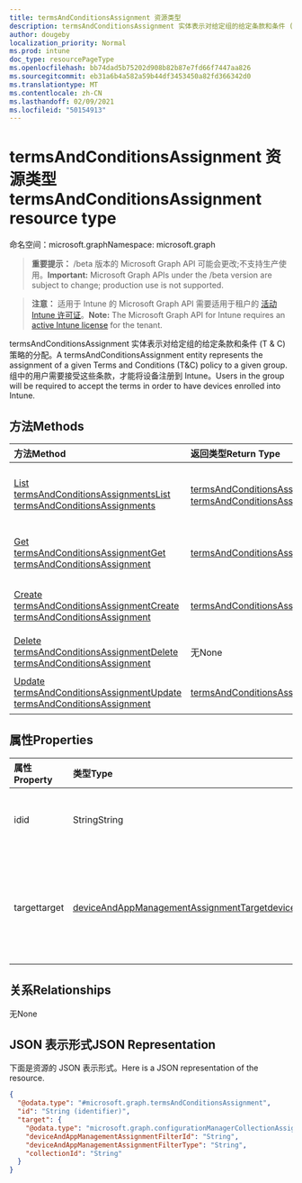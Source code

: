```yaml
---
title: termsAndConditionsAssignment 资源类型
description: termsAndConditionsAssignment 实体表示对给定组的给定条款和条件 (T & C) 策略的分配。 组中的用户需要接受这些条款，才能将设备注册到 Intune。
author: dougeby
localization_priority: Normal
ms.prod: intune
doc_type: resourcePageType
ms.openlocfilehash: bb74dad5b75202d908b82b87e7fd66f7447aa826
ms.sourcegitcommit: eb31a6b4a582a59b44df3453450a82fd366342d0
ms.translationtype: MT
ms.contentlocale: zh-CN
ms.lasthandoff: 02/09/2021
ms.locfileid: "50154913"
---
```

# <a name="termsandconditionsassignment-resource-type"></a><span data-ttu-id="fffa3-104">termsAndConditionsAssignment 资源类型</span><span class="sxs-lookup"><span data-stu-id="fffa3-104">termsAndConditionsAssignment resource type</span></span>

<span data-ttu-id="fffa3-105">命名空间：microsoft.graph</span><span class="sxs-lookup"><span data-stu-id="fffa3-105">Namespace: microsoft.graph</span></span>

> <span data-ttu-id="fffa3-106">**重要提示：** /beta 版本的 Microsoft Graph API 可能会更改;不支持生产使用。</span><span class="sxs-lookup"><span data-stu-id="fffa3-106">**Important:** Microsoft Graph APIs under the /beta version are subject to change; production use is not supported.</span></span>

> <span data-ttu-id="fffa3-107">**注意：** 适用于 Intune 的 Microsoft Graph API 需要适用于租户的 [活动 Intune 许可证](https://go.microsoft.com/fwlink/?linkid=839381)。</span><span class="sxs-lookup"><span data-stu-id="fffa3-107">**Note:** The Microsoft Graph API for Intune requires an [active Intune license](https://go.microsoft.com/fwlink/?linkid=839381) for the tenant.</span></span>

<span data-ttu-id="fffa3-108">termsAndConditionsAssignment 实体表示对给定组的给定条款和条件 (T & C) 策略的分配。</span><span class="sxs-lookup"><span data-stu-id="fffa3-108">A termsAndConditionsAssignment entity represents the assignment of a given Terms and Conditions (T&C) policy to a given group.</span></span> <span data-ttu-id="fffa3-109">组中的用户需要接受这些条款，才能将设备注册到 Intune。</span><span class="sxs-lookup"><span data-stu-id="fffa3-109">Users in the group will be required to accept the terms in order to have devices enrolled into Intune.</span></span>

## <a name="methods"></a><span data-ttu-id="fffa3-110">方法</span><span class="sxs-lookup"><span data-stu-id="fffa3-110">Methods</span></span>
|<span data-ttu-id="fffa3-111">方法</span><span class="sxs-lookup"><span data-stu-id="fffa3-111">Method</span></span>|<span data-ttu-id="fffa3-112">返回类型</span><span class="sxs-lookup"><span data-stu-id="fffa3-112">Return Type</span></span>|<span data-ttu-id="fffa3-113">说明</span><span class="sxs-lookup"><span data-stu-id="fffa3-113">Description</span></span>|
|:---|:---|:---|
|[<span data-ttu-id="fffa3-114">List termsAndConditionsAssignments</span><span class="sxs-lookup"><span data-stu-id="fffa3-114">List termsAndConditionsAssignments</span></span>](../api/intune-companyterms-termsandconditionsassignment-list.md)|<span data-ttu-id="fffa3-115">[termsAndConditionsAssignment](../resources/intune-companyterms-termsandconditionsassignment.md) 集合</span><span class="sxs-lookup"><span data-stu-id="fffa3-115">[termsAndConditionsAssignment](../resources/intune-companyterms-termsandconditionsassignment.md) collection</span></span>|<span data-ttu-id="fffa3-116">列出 [termsAndConditionsAssignment](../resources/intune-companyterms-termsandconditionsassignment.md) 对象的属性和关系。</span><span class="sxs-lookup"><span data-stu-id="fffa3-116">List properties and relationships of the [termsAndConditionsAssignment](../resources/intune-companyterms-termsandconditionsassignment.md) objects.</span></span>|
|[<span data-ttu-id="fffa3-117">Get termsAndConditionsAssignment</span><span class="sxs-lookup"><span data-stu-id="fffa3-117">Get termsAndConditionsAssignment</span></span>](../api/intune-companyterms-termsandconditionsassignment-get.md)|[<span data-ttu-id="fffa3-118">termsAndConditionsAssignment</span><span class="sxs-lookup"><span data-stu-id="fffa3-118">termsAndConditionsAssignment</span></span>](../resources/intune-companyterms-termsandconditionsassignment.md)|<span data-ttu-id="fffa3-119">读取 [termsAndConditionsAssignment](../resources/intune-companyterms-termsandconditionsassignment.md) 对象的属性和关系。</span><span class="sxs-lookup"><span data-stu-id="fffa3-119">Read properties and relationships of the [termsAndConditionsAssignment](../resources/intune-companyterms-termsandconditionsassignment.md) object.</span></span>|
|[<span data-ttu-id="fffa3-120">Create termsAndConditionsAssignment</span><span class="sxs-lookup"><span data-stu-id="fffa3-120">Create termsAndConditionsAssignment</span></span>](../api/intune-companyterms-termsandconditionsassignment-create.md)|[<span data-ttu-id="fffa3-121">termsAndConditionsAssignment</span><span class="sxs-lookup"><span data-stu-id="fffa3-121">termsAndConditionsAssignment</span></span>](../resources/intune-companyterms-termsandconditionsassignment.md)|<span data-ttu-id="fffa3-122">创建新的 [termsAndConditionsAssignment](../resources/intune-companyterms-termsandconditionsassignment.md) 对象。</span><span class="sxs-lookup"><span data-stu-id="fffa3-122">Create a new [termsAndConditionsAssignment](../resources/intune-companyterms-termsandconditionsassignment.md) object.</span></span>|
|[<span data-ttu-id="fffa3-123">Delete termsAndConditionsAssignment</span><span class="sxs-lookup"><span data-stu-id="fffa3-123">Delete termsAndConditionsAssignment</span></span>](../api/intune-companyterms-termsandconditionsassignment-delete.md)|<span data-ttu-id="fffa3-124">无</span><span class="sxs-lookup"><span data-stu-id="fffa3-124">None</span></span>|<span data-ttu-id="fffa3-125">删除 [termsAndConditionsAssignment](../resources/intune-companyterms-termsandconditionsassignment.md).</span><span class="sxs-lookup"><span data-stu-id="fffa3-125">Deletes a [termsAndConditionsAssignment](../resources/intune-companyterms-termsandconditionsassignment.md).</span></span>|
|[<span data-ttu-id="fffa3-126">Update termsAndConditionsAssignment</span><span class="sxs-lookup"><span data-stu-id="fffa3-126">Update termsAndConditionsAssignment</span></span>](../api/intune-companyterms-termsandconditionsassignment-update.md)|[<span data-ttu-id="fffa3-127">termsAndConditionsAssignment</span><span class="sxs-lookup"><span data-stu-id="fffa3-127">termsAndConditionsAssignment</span></span>](../resources/intune-companyterms-termsandconditionsassignment.md)|<span data-ttu-id="fffa3-128">更新 [termsAndConditionsAssignment](../resources/intune-companyterms-termsandconditionsassignment.md) 对象的属性。</span><span class="sxs-lookup"><span data-stu-id="fffa3-128">Update the properties of a [termsAndConditionsAssignment](../resources/intune-companyterms-termsandconditionsassignment.md) object.</span></span>|

## <a name="properties"></a><span data-ttu-id="fffa3-129">属性</span><span class="sxs-lookup"><span data-stu-id="fffa3-129">Properties</span></span>
|<span data-ttu-id="fffa3-130">属性</span><span class="sxs-lookup"><span data-stu-id="fffa3-130">Property</span></span>|<span data-ttu-id="fffa3-131">类型</span><span class="sxs-lookup"><span data-stu-id="fffa3-131">Type</span></span>|<span data-ttu-id="fffa3-132">说明</span><span class="sxs-lookup"><span data-stu-id="fffa3-132">Description</span></span>|
|:---|:---|:---|
|<span data-ttu-id="fffa3-133">id</span><span class="sxs-lookup"><span data-stu-id="fffa3-133">id</span></span>|<span data-ttu-id="fffa3-134">String</span><span class="sxs-lookup"><span data-stu-id="fffa3-134">String</span></span>|<span data-ttu-id="fffa3-135">实体的唯一标识符。</span><span class="sxs-lookup"><span data-stu-id="fffa3-135">Unique identifier of the entity.</span></span>|
|<span data-ttu-id="fffa3-136">target</span><span class="sxs-lookup"><span data-stu-id="fffa3-136">target</span></span>|[<span data-ttu-id="fffa3-137">deviceAndAppManagementAssignmentTarget</span><span class="sxs-lookup"><span data-stu-id="fffa3-137">deviceAndAppManagementAssignmentTarget</span></span>](../resources/intune-shared-deviceandappmanagementassignmenttarget.md)|<span data-ttu-id="fffa3-138">将 T&C 策略分配到的分配目标。</span><span class="sxs-lookup"><span data-stu-id="fffa3-138">Assignment target that the T&C policy is assigned to.</span></span>|

## <a name="relationships"></a><span data-ttu-id="fffa3-139">关系</span><span class="sxs-lookup"><span data-stu-id="fffa3-139">Relationships</span></span>
<span data-ttu-id="fffa3-140">无</span><span class="sxs-lookup"><span data-stu-id="fffa3-140">None</span></span>

## <a name="json-representation"></a><span data-ttu-id="fffa3-141">JSON 表示形式</span><span class="sxs-lookup"><span data-stu-id="fffa3-141">JSON Representation</span></span>
<span data-ttu-id="fffa3-142">下面是资源的 JSON 表示形式。</span><span class="sxs-lookup"><span data-stu-id="fffa3-142">Here is a JSON representation of the resource.</span></span>
<!-- {
  "blockType": "resource",
  "keyProperty": "id",
  "@odata.type": "microsoft.graph.termsAndConditionsAssignment"
}
-->
``` json
{
  "@odata.type": "#microsoft.graph.termsAndConditionsAssignment",
  "id": "String (identifier)",
  "target": {
    "@odata.type": "microsoft.graph.configurationManagerCollectionAssignmentTarget",
    "deviceAndAppManagementAssignmentFilterId": "String",
    "deviceAndAppManagementAssignmentFilterType": "String",
    "collectionId": "String"
  }
}
```




